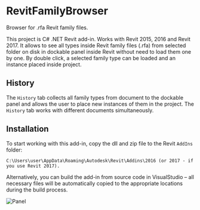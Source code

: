 # RevitFamilyBrowser

Browser for .rfa Revit family files.

This project is C# .NET Revit add-in. Works with Revit 2015, 2016 and Revit 2017. 
It allows to see all types inside Revit family files (.rfa) from selected folder on disk
in dockable panel inside Revit without need to load them one by one. 
By double click, a selected family type can be loaded and an instance placed inside project.

## History

The `History` tab collects all family types from document to the dockable panel and allows the user to place new instances of them in the project. 
The `History` tab works with different documents simultaneously.

## Installation

To start working with this add-in, copy the dll and zip file to the Revit `AddIns` folder:

    C:\Users\user\AppData\Roaming\Autodesk\Revit\Addins\2016 (or 2017 - if you use Revit 2017).
    
Alternatively, you can build the add-in from source code in VisualStudio &ndash; all necessary files will be automatically copied to the appropriate locations during the build process.

![Panel](https://github.com/RomanLavrov/RevitFamilyBrowser/blob/master/RevitFamilyBrowser/images/Panel.png)
